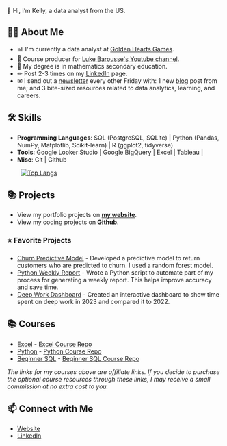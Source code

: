 👋 Hi, I’m Kelly, a data analyst from the US. 

## 🙋‍♀️ About Me

- 📊 I'm currently a data analyst at [Golden Hearts Games](https://www.goldenheartsgames.com/home).
- 🎥 Course producer for [Luke Barousse's Youtube channel](https://www.youtube.com/c/lukebarousse). 
- 📐 My degree is in mathematics secondary education.
- ✏ Post 2-3 times on my [LinkedIn](https://www.linkedin.com/in/kellyjianadams/) page. 
- ✉ I send out a [newsletter](https://newsletter.kellyjadams.com/) every other Friday with: 1 new [blog](https://www.kellyjadams.com/blog) post from me; and 3 bite-sized resources related to data analytics, learning, and careers. 

## 🛠 Skills
- **Programming Languages**: SQL (PostgreSQL, SQLite) | Python (Pandas, NumPy, Matplotlib, Scikit-learn) | R (ggplot2, tidyverse)
- **Tools**: Google Looker Studio | Google BigQuery | Excel | Tableau |
- **Misc**: Git | Github

&nbsp;&nbsp;&nbsp;&nbsp;&nbsp;&nbsp;&nbsp;&nbsp;[![Top Langs](https://github-readme-stats.vercel.app/api/top-langs/?username=kellyjadams)](https://github.com/anuraghazra/github-readme-stats)

## 📚 Projects

- View my portfolio projects on [**my website**](https://www.kellyjadams.com/portfolio). 
- View my coding projects on [**Github**](https://github.com/kellyjadams?tab=repositories).

### ⭐ Favorite Projects

- [Churn Predictive Model](https://github.com/kellyjadams/predictive-model-1) - Developed a predictive model to return customers who are predicted to churn. I used a random forest model. 
- [Python Weekly Report](https://github.com/kellyjadams/bigquery-python-weekly-report/tree/main) - Wrote a Python script to automate part of my process for generating a weekly report. This helps improve accuracy and save time.
- [Deep Work Dashboard](https://lookerstudio.google.com/reporting/26f038b5-f1e2-42fe-ba7d-767a85977789/page/6C3tD) - Created an interactive dashboard to show time spent on deep work in 2023 and compared it to 2022.

## 📚 Courses
- [Excel](https://www.lukebarousse.com/a/2147977813/NY7yabZz) - [Excel Course Repo](https://github.com/lukebarousse/Excel_Data_Analytics_Course)
- [Python](https://www.lukebarousse.com/a/2147873313/NY7yabZz) - [Python Course Repo](https://github.com/lukebarousse/Python_Data_Analytics_Course)
- [Beginner SQL](https://www.lukebarousse.com/a/2147831694/NY7yabZz) - [Beginner SQL Course Repo](https://github.com/lukebarousse/SQL_Project_Data_Job_Analysis)

*The links for my courses above are affiliate links. If you decide to purchase the optional course resources through these links, I may receive a small commission at no extra cost to you.*

## 📫 Connect with Me

- [Website](https://www.kellyjadams.com/)
- [LinkedIn](https://www.linkedin.com/in/kellyjianadams/)
